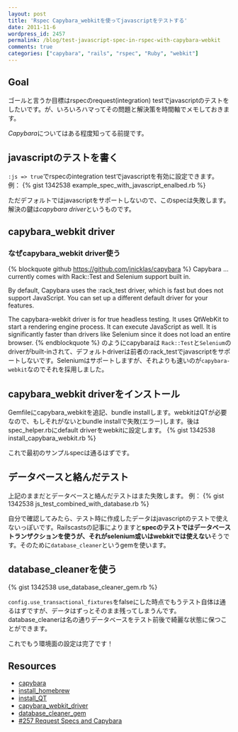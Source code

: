 ```yaml
---
layout: post
title: 'Rspec Capybara_webkitを使ってjavascriptをテストする'
date: 2011-11-6
wordpress_id: 2457
permalink: /blog/test-javascript-spec-in-rspec-with-capybara-webkit
comments: true
categories: ["capybara", "rails", "rspec", "Ruby", "webkit"]
---
```

## Goal
ゴールと言うか目標はrspecのrequest(integration) testでjavascriptのテストをしたいです。が、いろいろハマってその問題と解決策を時間軸でメモしておきます。

*Capybara*についてはある程度知ってる前提です。

## javascriptのテストを書く
`:js => true`でrspecのintegration testでjavascriptを有効に設定できます。
例：
{% gist 1342538 example_spec_with_javascript_enalbed.rb %}

ただデフォルトではjavascriptをサポートしないので、このspecは失敗します。解決の鍵は*capybara driver*というものです。

## capybara_webkit driver
### なぜcapybara_webkit driver使う
{% blockquote github https://github.com/jnicklas/capybara %}
Capybara ... currently comes with Rack::Test and Selenium support built in.

By default, Capybara uses the :rack_test driver, which is fast but does not support JavaScript. You can set up a different default driver for your features.

The capybara-webkit driver is for true headless testing. It uses QtWebKit to start a rendering engine process. It can execute JavaScript as well. It is significantly faster than drivers like Selenium since it does not load an entire browser.
{% endblockquote %}
のようにcapybaraは `Rack::Test`と`Selenium`のdriverがbuilt-inされて、デフォルトdriverは前者の:rack_testでjavascriptをサポートしないです。Seleniumはサポートしますが、それよりも速いのが`capybara-webkit`なのでそれを採用しました。

## capybara_webkit driverをインストール
Gemfileにcapybara_webkitを追記、bundle installします。webkitはQTが必要なので、もしそれがないとbundle installで失敗(エラー)します。後はspec_helper.rbにdefault driverをwebkitに設定します。
{% gist 1342538  install_capybara_webkit.rb %}

これで最初のサンプルspecは通るはずです。

## データベースと絡んだテスト
上記のままだとデータベースと絡んだテストはまた失敗します。
例：
{% gist 1342538 js_test_combined_with_database.rb %}

自分で確認してみたら、テスト時に作成したデータはjavascriptのテストで使えないっぽいです。Railscastsの記事によりますと**specのテストではデータベーストランザクションを使うが、それがselenium或いはwebkitでは使えない**そうです。そのために`database_cleaner`というgemを使います。

## database_cleanerを使う
{% gist 1342538 use_database_cleaner_gem.rb %}

`config.use_transactional_fixtures`をfalseにした時点でもうテスト自体は通るはずですが、データはずっとそのまま残ってしまうんです。database_cleanerは名の通りデータベースをテスト前後で綺麗な状態に保つことができます。

これでもう環境面の設定は完了です！

## Resources
+  [capybara](https://github.com/jnicklas/capybara)
+  [install_homebrew](https://github.com/mxcl/homebrew/wiki/installation)
+  [install_QT](https://github.com/thoughtbot/capybara-webkit/wiki/Installing-QT)
+  [capybara_webkit_driver](https://github.com/thoughtbot/capybara-webkit)
+  [database_cleaner_gem](https://github.com/bmabey/database_cleaner)
+  [#257 Request Specs and Capybara](http://railscasts.com/episodes/257-request-specs-and-capybara)
